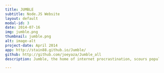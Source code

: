 ```yaml
---
title: JUMBLE
subtitle: Node.JS Website
layout: default
modal-id: 3
date: 2014-07-16
img: jumble.png
thumbnail: jumble.png
alt: image-alt
project-date: April 2014
app: http://stain88.github.io/Jumble/
github: http://github.com/joeyaza/Jumble_all
description: Jumble, the home of internet procrastination, scours popular sites to provide users with engrossing content all under one roof. Rather than wasting away time switching from site to site, Jumble scrapes news articles, blogs and viral videos to display users with content based on their interests which have been pre-determined.

---
```

